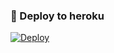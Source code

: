 ### 🚀 Deploy to heroku
[![Deploy](https://www.herokucdn.com/deploy/button.svg)](https://heroku.com/deploy?template=https://github.com/Xuytaparsan/RahidGame)
